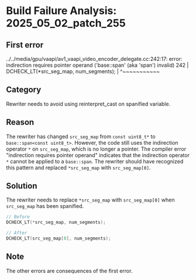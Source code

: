 # Build Failure Analysis: 2025_05_02_patch_255

## First error

../../media/gpu/vaapi/av1_vaapi_video_encoder_delegate.cc:242:17: error: indirection requires pointer operand ('base::span<const uint8_t>' (aka 'span<const unsigned char>') invalid)
  242 |       DCHECK_LT(*src_seg_map, num_segments);
      |                 ^~~~~~~~~~~~

## Category
Rewriter needs to avoid using reinterpret_cast on spanified variable.

## Reason
The rewriter has changed `src_seg_map` from `const uint8_t*` to `base::span<const uint8_t>`. However, the code still uses the indirection operator `*` on `src_seg_map`, which is no longer a pointer. The compiler error "indirection requires pointer operand" indicates that the indirection operator `*` cannot be applied to a `base::span`. The rewriter should have recognized this pattern and replaced `*src_seg_map` with `src_seg_map[0]`.

## Solution
The rewriter needs to replace `*src_seg_map` with `src_seg_map[0]` when `src_seg_map` has been spanified.

```c++
// Before
DCHECK_LT(*src_seg_map, num_segments);

// After
DCHECK_LT(src_seg_map[0], num_segments);
```

## Note
The other errors are consequences of the first error.